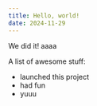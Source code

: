 ```yaml
---
title: Hello, world!
date: 2024-11-29
---
```


We did it! aaaa

A list of awesome stuff:
- launched this project
- had fun
- yuuu